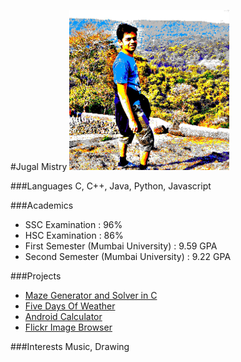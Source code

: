 #Jugal Mistry
<img src="png/profile.png" width="256">
  
###Languages 
C, C++, Java, Python, Javascript
 
###Academics 
* SSC Examination : 96%
* HSC Examination : 86%
* First Semester (Mumbai University) : 9.59 GPA
* Second Semester (Mumbai University) : 9.22 GPA
 
###Projects
* [Maze Generator and Solver in C](https://github.com/HuM4NoiD/MazeMaker)
* [Five Days Of Weather](https://github.com/HuM4NoiD/FiveDaysOfWeather)
* [Android Calculator](https://github.com/HuM4NoiD/C4LC)
* [Flickr Image Browser](https://github.com/HuM4NoiD/flickrBrowser)
 
###Interests
Music, Drawing